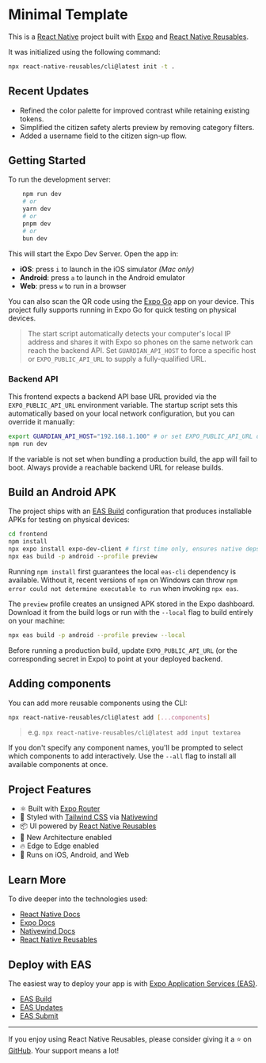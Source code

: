 # Minimal Template

This is a [React Native](https://reactnative.dev/) project built with [Expo](https://expo.dev/) and [React Native Reusables](https://reactnativereusables.com).

It was initialized using the following command:

```bash
npx react-native-reusables/cli@latest init -t .
```

## Recent Updates

- Refined the color palette for improved contrast while retaining existing tokens.
- Simplified the citizen safety alerts preview by removing category filters.
- Added a username field to the citizen sign-up flow.

## Getting Started

To run the development server:

```bash
    npm run dev
    # or
    yarn dev
    # or
    pnpm dev
    # or
    bun dev
```

This will start the Expo Dev Server. Open the app in:

- **iOS**: press `i` to launch in the iOS simulator _(Mac only)_
- **Android**: press `a` to launch in the Android emulator
- **Web**: press `w` to run in a browser

You can also scan the QR code using the [Expo Go](https://expo.dev/go) app on your device. This project fully supports running in Expo Go for quick testing on physical devices.

> The start script automatically detects your computer's local IP address and
> shares it with Expo so phones on the same network can reach the backend API.
> Set `GUARDIAN_API_HOST` to force a specific host or `EXPO_PUBLIC_API_URL` to
> supply a fully-qualified URL.

### Backend API

This frontend expects a backend API base URL provided via the `EXPO_PUBLIC_API_URL` environment variable. The startup script sets this automatically based on your local network configuration, but you can override it manually:

```bash
export GUARDIAN_API_HOST="192.168.1.100" # or set EXPO_PUBLIC_API_URL directly
npm run dev
```

If the variable is not set when bundling a production build, the app will fail to boot. Always provide a reachable backend URL for release builds.

## Build an Android APK

The project ships with an [EAS Build](https://docs.expo.dev/build/introduction/) configuration that produces installable APKs for testing on physical devices:

```bash
cd frontend
npm install
npx expo install expo-dev-client # first time only, ensures native deps are synced
npx eas build -p android --profile preview
```

Running `npm install` first guarantees the local `eas-cli` dependency is
available. Without it, recent versions of `npm` on Windows can throw `npm
error could not determine executable to run` when invoking `npx eas`.

The `preview` profile creates an unsigned APK stored in the Expo dashboard. Download it from the build logs or run with the `--local` flag to build entirely on your machine:

```bash
npx eas build -p android --profile preview --local
```

Before running a production build, update `EXPO_PUBLIC_API_URL` (or the corresponding secret in Expo) to point at your deployed backend.

## Adding components

You can add more reusable components using the CLI:

```bash
npx react-native-reusables/cli@latest add [...components]
```

> e.g. `npx react-native-reusables/cli@latest add input textarea`

If you don't specify any component names, you'll be prompted to select which components to add interactively. Use the `--all` flag to install all available components at once.

## Project Features

- ⚛️ Built with [Expo Router](https://expo.dev/router)
- 🎨 Styled with [Tailwind CSS](https://tailwindcss.com/) via [Nativewind](https://www.nativewind.dev/)
- 📦 UI powered by [React Native Reusables](https://github.com/founded-labs/react-native-reusables)
- 🚀 New Architecture enabled
- 🔥 Edge to Edge enabled
- 📱 Runs on iOS, Android, and Web

## Learn More

To dive deeper into the technologies used:

- [React Native Docs](https://reactnative.dev/docs/getting-started)
- [Expo Docs](https://docs.expo.dev/)
- [Nativewind Docs](https://www.nativewind.dev/)
- [React Native Reusables](https://reactnativereusables.com)

## Deploy with EAS

The easiest way to deploy your app is with [Expo Application Services (EAS)](https://expo.dev/eas).

- [EAS Build](https://docs.expo.dev/build/introduction/)
- [EAS Updates](https://docs.expo.dev/eas-update/introduction/)
- [EAS Submit](https://docs.expo.dev/submit/introduction/)

---

If you enjoy using React Native Reusables, please consider giving it a ⭐ on [GitHub](https://github.com/founded-labs/react-native-reusables). Your support means a lot!
